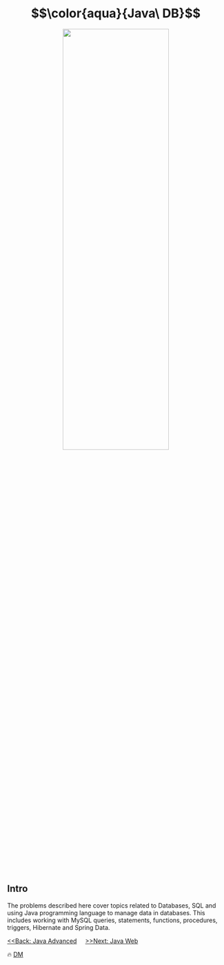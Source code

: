 # $$\color{aqua}{Java\ DB}$$

<p align="center">
  <img width="70%" height="50%" src="https://darvishdarab.github.io/cs421_f20/assets/images/jdbc-b56f22932c17065dd130df67bee45bb0.png" />
</p>

## Intro
The problems described here cover topics related to Databases, SQL and using Java programming language to manage data in databases. 
This includes working with MySQL queries, statements, functions, procedures, triggers, Hibernate and Spring Data.


[<<Back: Java Advanced](https://github.com/demarinov/softuni/tree/master/JavaAdvancedModule)
&nbsp; &nbsp;
[>>Next: Java Web](https://github.com/demarinov/softuni/tree/master/JavaWebModule)

:fire: [DM](https://github.com/demarinov)
